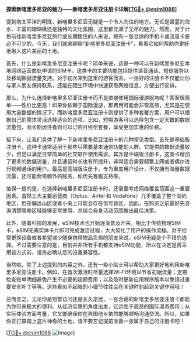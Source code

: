 **探索新喀里多尼亚的魅力——新喀里多尼亚注册卡详解[[TG💪+ @esim1088](https://t.me/s/esim1088)]**

提到南太平洋的明珠，新喀里多尼亚无疑是一个令人向往的地方。无论是碧蓝的海水、丰富的珊瑚礁还是独特的文化氛围，这里都充满了无尽的魅力。然而，对于计划前往新喀里多尼亚旅行或长期居住的人来说，拥有一张合适的手机卡或流量卡是必不可少的。今天，我们就来聊聊“新喀里多尼亚注册卡”，看看它如何帮助你更好地融入这片美丽的土地。

首先，什么是新喀里多尼亚注册卡呢？简单来说，这是一种可以在新喀里多尼亚本地网络运营商处申请的SIM卡。这类卡的主要功能包括提供语音通话、短信服务以及移动数据流量支持。对于初次来到这里的游客而言，一张好的注册卡不仅能让你与家人朋友保持联系，还能在陌生环境中快速获取网络信息，方便出行安排。

那么，为什么选择新喀里多尼亚注册卡而不是直接使用国际漫游服务呢？答案很简单——性价比更高！如果你依赖于国际漫游，那费用可能会非常高昂，尤其是在使用大量数据的情况下。而新喀里多尼亚注册卡则提供了多种套餐方案，用户可以根据自己的需求灵活选择适合的选项。比如，短期游客可以选择包含一定天数的数据流量包，而长期居住者则可以订购月租型套餐，享受更加实惠的价格。

接下来，让我们具体了解一下新喀里多尼亚注册卡的几种常见类型。首先是基础版注册卡，这种卡通常适用于那些只需要基本通信功能的人群。它提供的数据流量较少，但足以满足日常简单的社交软件使用需求。其次是中端版注册卡，这类卡增加了更多的数据流量，并且通话时长也有所提升，非常适合需要频繁上网或者偶尔进行视频通话的用户。最后是高端版注册卡，专为重度用户设计，不仅拥有海量数据流量，还可能附带额外的服务，如优先客服支持等。

值得一提的是，在选择新喀里多尼亚注册卡时，还需要考虑网络覆盖范围这一重要因素。虽然三大主要运营商（Optus、Airtel 和 Vodafone）几乎覆盖了整个岛屿地区，但在偏远山区或者小岛上可能会存在信号盲区。因此，在购买之前最好先咨询清楚哪些区域能够正常使用，并结合自身活动范围做出最佳决策。

此外，随着科技的发展，eSIM技术也开始逐渐普及开来。相比于传统物理SIM卡，eSIM无需实体卡片即可完成激活过程，大大简化了用户的操作流程。对于经常更换设备或者希望减少随身携带物品负担的朋友来说，eSIM无疑是个不错的选择。不过需要注意的是，目前并非所有手机都支持eSIM功能，所以在决定是否采用该方式前，请务必确认您的设备兼容性。

当然啦，除了上述提到的内容之外，还有一些小贴士可以帮助大家更好地利用新喀里多尼亚注册卡。例如，在首次激活时尽量选择Wi-Fi环境以节省初始流量；定期检查账单明细避免产生不必要的超额费用；以及及时更新应用程序版本以免错过重要安全补丁等等。这些看似不起眼的小细节往往会在关键时刻起到关键作用哦！

总而言之，无论你是短暂访问还是长久定居，一张合适的新喀里多尼亚注册卡都能为你带来极大的便利。从经济实惠的角度出发，它远胜于高昂的国际漫游费用；从实际体验方面考量，它又能确保你在异国他乡依然能够顺畅沟通交流。所以，如果你正打算踏上这片神奇的土地，请不要忘记提前准备一张属于自己的注册卡吧！

[[TG💪+ @esim1088](https://t.me/s/esim1088) ![Image](https://i.postimg.cc/4NQfJmqS/Snipaste-2025-05-13-00-14-12.png)]